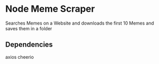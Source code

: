 # Node Meme Scraper

Searches Memes on a Website and downloads the first 10 Memes
and saves them in a folder

## Dependencies
axios
cheerio
